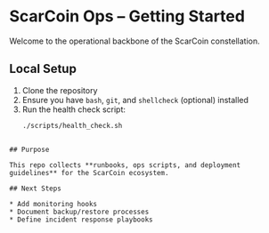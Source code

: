 # ScarCoin Ops – Getting Started

Welcome to the operational backbone of the ScarCoin constellation.

## Local Setup
1. Clone the repository
2. Ensure you have `bash`, `git`, and `shellcheck` (optional) installed
3. Run the health check script:
   ```bash
   ./scripts/health_check.sh
```

## Purpose

This repo collects **runbooks, ops scripts, and deployment guidelines** for the ScarCoin ecosystem.

## Next Steps

* Add monitoring hooks
* Document backup/restore processes
* Define incident response playbooks
